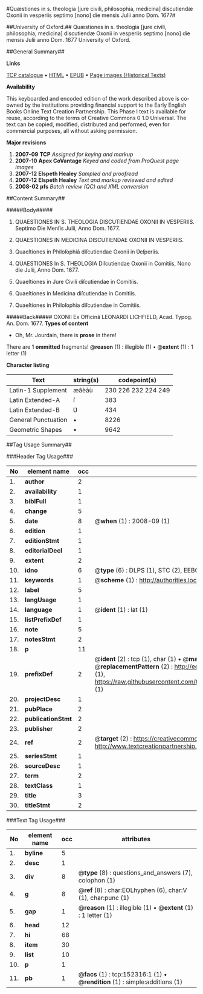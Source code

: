 #Quæstiones in s. theologia [jure civili, philosophia, medicina] discutiendæ Oxonii in vesperiis septimo [nono] die mensis Julii anno Dom. 1677#

##University of Oxford.##
Quæstiones in s. theologia [jure civili, philosophia, medicina] discutiendæ Oxonii in vesperiis septimo [nono] die mensis Julii anno Dom. 1677
University of Oxford.

##General Summary##

**Links**

[TCP catalogue](http://www.ota.ox.ac.uk/tcp/)  • 
[HTML](http://tei.it.ox.ac.uk/tcp/Texts-HTML/free/A90/A90329.html)  • 
[EPUB](http://tei.it.ox.ac.uk/tcp/Texts-EPUB/free/A90/A90329.epub) • 
[Page images (Historical Texts)](https://data.historicaltexts.jisc.ac.uk/view?pubId=eebo-38875820e&pageId=eebo-38875820e-152316-1)

**Availability**

This keyboarded and encoded edition of the
	       work described above is co-owned by the institutions
	       providing financial support to the Early English Books
	       Online Text Creation Partnership. This Phase I text is
	       available for reuse, according to the terms of Creative
	       Commons 0 1.0 Universal. The text can be copied,
	       modified, distributed and performed, even for
	       commercial purposes, all without asking permission.

**Major revisions**

1. __2007-09__ __TCP__ *Assigned for keying and markup*
1. __2007-10__ __Apex CoVantage__ *Keyed and coded from ProQuest page images*
1. __2007-12__ __Elspeth Healey__ *Sampled and proofread*
1. __2007-12__ __Elspeth Healey__ *Text and markup reviewed and edited*
1. __2008-02__ __pfs__ *Batch review (QC) and XML conversion*

##Content Summary##

#####Body#####

1. QUAESTIONES IN S. THEOLOGIA DISCUTIENDAE OXONII IN VESPERIIS. Septimo Die Menſis Julii, Anno Dom. 1677.

1. QUAESTIONES IN MEDICINA DISCUTIENDAE OXONII IN VESPERIIS.

1. Quaeſtiones in Philoſophiâ diſcutiendae Oxonii in Ʋeſperiis.

1. QUAESTIONES In S. THEOLOGIA Diſcutiendae Oxonii in Comitiis, Nono die Julii, Anno Dom. 1677.

1. Quaeſtiones in Jure Civili diſcutiendae in Comitiis.

1. Quaeſtiones in Medicina diſcutiendae in Comitiis.

1. Quaeſtiones in Philoſophia diſcutiendae in Comitiis.

#####Back#####
OXONII Ex Officinâ LEONARDI LICHFIELD, Acad. Typog. An. Dom. 1677.
**Types of content**

  * Oh, Mr. Jourdain, there is **prose** in there!

There are 1 **ommitted** fragments! 
 @__reason__ (1) : illegible (1)  •  @__extent__ (1) : 1 letter (1)

**Character listing**


|Text|string(s)|codepoint(s)|
|---|---|---|
|Latin-1 Supplement|æâèàù|230 226 232 224 249|
|Latin Extended-A|ſ|383|
|Latin Extended-B|Ʋ|434|
|General Punctuation|•|8226|
|Geometric Shapes|▪|9642|

##Tag Usage Summary##

###Header Tag Usage###

|No|element name|occ|attributes|
|---|---|---|---|
|1.|__author__|2||
|2.|__availability__|1||
|3.|__biblFull__|1||
|4.|__change__|5||
|5.|__date__|8| @__when__ (1) : 2008-09 (1)|
|6.|__edition__|1||
|7.|__editionStmt__|1||
|8.|__editorialDecl__|1||
|9.|__extent__|2||
|10.|__idno__|6| @__type__ (6) : DLPS (1), STC (2), EEBO-CITATION (1), OCLC (1), VID (1)|
|11.|__keywords__|1| @__scheme__ (1) : http://authorities.loc.gov/ (1)|
|12.|__label__|5||
|13.|__langUsage__|1||
|14.|__language__|1| @__ident__ (1) : lat (1)|
|15.|__listPrefixDef__|1||
|16.|__note__|5||
|17.|__notesStmt__|2||
|18.|__p__|11||
|19.|__prefixDef__|2| @__ident__ (2) : tcp (1), char (1)  •  @__matchPattern__ (2) : ([0-9\-]+):([0-9IVX]+) (1), (.+) (1)  •  @__replacementPattern__ (2) : http://eebo.chadwyck.com/downloadtiff?vid=$1&page=$2 (1), https://raw.githubusercontent.com/textcreationpartnership/Texts/master/tcpchars.xml#$1 (1)|
|20.|__projectDesc__|1||
|21.|__pubPlace__|2||
|22.|__publicationStmt__|2||
|23.|__publisher__|2||
|24.|__ref__|2| @__target__ (2) : https://creativecommons.org/publicdomain/zero/1.0/ (1), http://www.textcreationpartnership.org/docs/. (1)|
|25.|__seriesStmt__|1||
|26.|__sourceDesc__|1||
|27.|__term__|2||
|28.|__textClass__|1||
|29.|__title__|3||
|30.|__titleStmt__|2||


###Text Tag Usage###

|No|element name|occ|attributes|
|---|---|---|---|
|1.|__byline__|5||
|2.|__desc__|1||
|3.|__div__|8| @__type__ (8) : questions_and_answers (7), colophon (1)|
|4.|__g__|8| @__ref__ (8) : char:EOLhyphen (6), char:V (1), char:punc (1)|
|5.|__gap__|1| @__reason__ (1) : illegible (1)  •  @__extent__ (1) : 1 letter (1)|
|6.|__head__|12||
|7.|__hi__|68||
|8.|__item__|30||
|9.|__list__|10||
|10.|__p__|1||
|11.|__pb__|1| @__facs__ (1) : tcp:152316:1 (1)  •  @__rendition__ (1) : simple:additions (1)|

